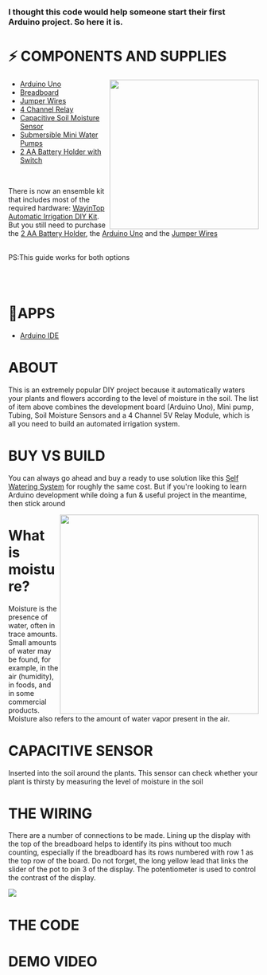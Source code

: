 <h3>I thought this code would help someone start their first Arduino project. So here it is.</h3>

<h1>⚡️ COMPONENTS AND SUPPLIES</h1>
<img align="right" src="https://camo.githubusercontent.com/fad070bc6625303c5e479bd64caa46060134a111/68747470733a2f2f73746f72652d63646e2e61726475696e6f2e63632f7573612f636174616c6f672f70726f647563742f63616368652f312f696d6167652f31303030783735302f66383837366133316236333533326262626134653738316333303032346130612f612f302f613030303036365f69736f5f315f332e6a7067" style="max-width:100%;" height="300">
<ul>
    <li><a href="https://amzn.to/2EqybyM">Arduino Uno</a></li>
    <li><a href="https://amzn.to/2Ei40tP">Breadboard</a></li>
    <li><a href="https://amzn.to/2Ehh2ru">Jumper Wires</a></li>
    <li><a href="https://amzn.to/3ggJbMs">4 Channel Relay</a></li>
    <li><a href="https://amzn.to/3gn5FLN">Capacitive Soil Moisture Sensor</a></li>
    <li><a href="https://amzn.to/32hk9I1">Submersible Mini Water Pumps</a></li>
    <li><a href="https://amzn.to/2CPxNt8">2 AA Battery Holder with Switch</a></li>
</ul>
<br>

There is now an ensemble kit that includes most of the required hardware: <a href="https://amzn.to/3aN5qsj">WayinTop Automatic Irrigation DIY Kit</a>. But you still need to purchase the <a href="https://amzn.to/2CPxNt8">2 AA Battery Holder</a>, the <a href="https://amzn.to/2EqybyM">Arduino Uno</a> and the <a href="https://amzn.to/2Ehh2ru">Jumper Wires</a>
<br><br>

PS:This guide works for both options

<br><br>
<h1>🚀APPS</h1>
<ul>
    <li><a href="https://www.arduino.cc/en/main/software">Arduino IDE</a></li>
</ul>

<h1>ABOUT</h1>
<p>This is an extremely popular DIY project because it automatically waters your plants and flowers according to the level of moisture in the soil. The list of item above combines the development board (Arduino Uno), Mini pump, Tubing, Soil Moisture Sensors and a 4 Channel 5V Relay Module, which is all you need to build an automated irrigation system.</p>

<h1>BUY VS BUILD</h1>
<p>You can always go ahead and buy a ready to use solution like this <a href="https://amzn.to/3laBGds">Self Watering System</a> for roughly the same cost. But if you're looking to learn Arduino development while doing a fun & useful project in the meantime, then stick around</p>

<img align="right" src="https://github.com/isbkch/arduino-uno-irrigation-system/blob/master/img/moisture.png?raw=true" style="max-width:100%;" height="400">

<h1>What is moisture?</h1>
<p>Moisture is the presence of water, often in trace amounts. Small amounts of water may be found, for example, in the air (humidity), in foods, and in some commercial products. Moisture also refers to the amount of water vapor present in the air.</p>

<h1>CAPACITIVE SENSOR</h1>

<p>Inserted into the soil around the plants. This sensor can check whether your plant is thirsty by measuring the level of moisture in the soil</p>

<h1>THE WIRING</h1>

<p>There are a number of connections to be made. Lining up the display with the top of the breadboard helps to identify its pins without too much counting, especially if the breadboard has its rows numbered with row 1 as the top row of the board. Do not forget, the long yellow lead that links the slider of the pot to pin 3 of the display. The potentiometer is used to control the contrast of the display.</p>

<img src="https://github.com/isbkch/arduino-uno-irrigation-system/blob/master/img/wiring_diagram.png?raw=true"></a>

<h1>THE CODE</h1>

<h1>DEMO VIDEO</h1>
